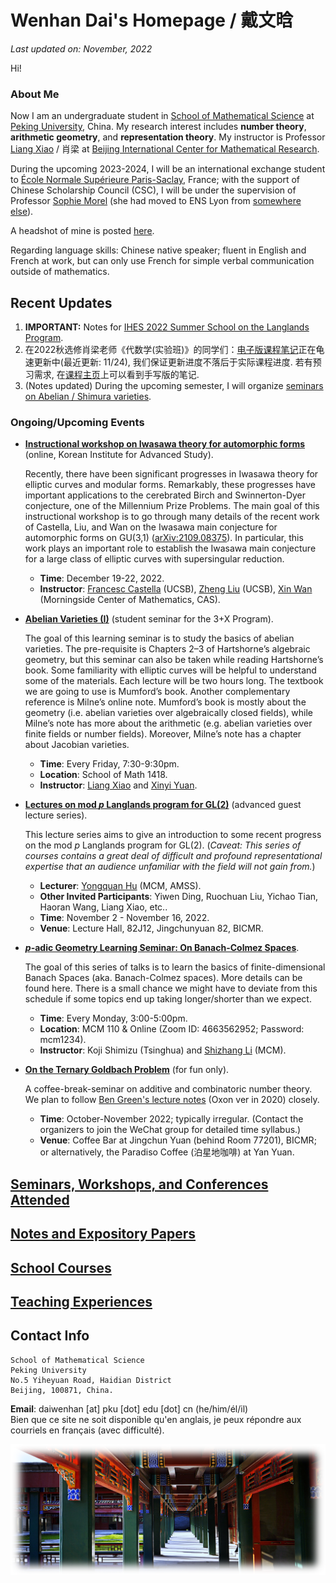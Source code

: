 # Wenhan Dai's Homepage / 戴文晗

_Last updated on: November, 2022_

Hi!

### About Me

Now I am an undergraduate student in [School of Mathematical Science](http://english.math.pku.edu.cn) at [Peking University](https://www.pku.edu.cn), China. My research interest includes **number theory**, **arithmetic geometry**, and **representation theory**. My instructor is Professor [Liang Xiao](https://bicmr.pku.edu.cn/~lxiao/index.htm) / 肖梁 at [Beijing International Center for Mathematical Research](https://bicmr.pku.edu.cn). 

During the upcoming 2023-2024, I will be an international exchange student to [École Normale Supérieure Paris-Saclay](https://ens-paris-saclay.com), France; with the support of Chinese Scholarship Council (CSC), I will be under the supervision of Professor [Sophie Morel](https://perso.ens-lyon.fr/sophie.morel/) (she had moved to ENS Lyon from [somewhere else](https://www.math.princeton.edu/people/sophie-morel)). 

A headshot of mine is posted [here](./headshot.jpg).

Regarding language skills: Chinese native speaker; fluent in English and French at work, but can only use French for simple verbal communication outside of mathematics.

## Recent Updates

1. **IMPORTANT:** Notes for [IHES 2022 Summer School on the Langlands Program](./IHES22/IHES22.md).
2. 在2022秋选修肖梁老师《代数学(实验班)》的同学们：[电子版课程笔记](https://bicmr.pku.edu.cn/~lxiao/2022fall/Honors-algebra.pdf)正在龟速更新中(最近更新: 11/24), 我们保证更新进度不落后于实际课程进度. 若有预习需求, 在[课程主页](https://bicmr.pku.edu.cn/~lxiao/2022fall/2022fall.htm)上可以看到手写版的笔记.
3. (Notes updated) During the upcoming semester, I will organize [seminars on Abelian / Shimura varieties](./AV/AV.md). 

### Ongoing/Upcoming Events

- [**Instructional workshop on Iwasawa theory for automorphic forms**]() (online, Korean Institute for Advanced Study).

  Recently, there have been significant progresses in Iwasawa theory for elliptic curves and modular forms. Remarkably, these progresses have important applications to the cerebrated Birch and Swinnerton-Dyer conjecture, one of the Millennium Prize Problems. The main goal of this instructional workshop is to go through many details of the recent work of Castella, Liu, and Wan on the Iwasawa main conjecture for automorphic forms on GU(3,1) ([arXiv:2109.08375](https://arxiv.org/abs/2109.08375)). In particular, this work plays an important role to establish the Iwasawa main conjecture for a large class of elliptic curves with supersingular reduction.
  - **Time**: December 19-22, 2022.
  - **Instructor**: [Francesc Castella](https://web.math.ucsb.edu/~castella/) (UCSB), [Zheng Liu](https://web.math.ucsb.edu/~zliu/) (UCSB), [Xin Wan](http://www.mcm.ac.cn/people/members/202011/t20201113_593075.html) (Morningside Center of Mathematics, CAS).

- [**Abelian Varieties (I)**](./AV/AV.md) (student seminar for the 3+X Program).

  The goal of this learning seminar is to study the basics of abelian varieties. The pre-requisite is Chapters 2–3 of Hartshorne’s algebraic geometry, but this seminar can also be taken while reading Hartshorne’s book. Some familiarity with elliptic curves will be helpful to understand some of the materials. Each lecture will be two hours long. The textbook we are going to use is Mumford’s book. Another complementary reference is Milne’s online note. Mumford’s book is mostly about the geometry (i.e. abelian varieties over algebraically closed fields), while Milne’s note has more about the arithmetic (e.g. abelian varieties over finite fields or number fields). Moreover, Milne’s note has a chapter about Jacobian varieties.
  - **Time**: Every Friday, 7:30-9:30pm.
  - **Location**: School of Math 1418.
  - **Instructor**: [Liang Xiao](https://bicmr.pku.edu.cn/~lxiao/index.htm) and [Xinyi Yuan](https://bicmr.pku.edu.cn/~yxy/).

- [**Lectures on mod _p_ Langlands program for GL(2)**](./ModpLL2022/ModpLL2022.md) (advanced guest lecture series).

  This lecture series aims to give an introduction to some recent progress on the mod _p_ Langlands program for GL(2). (_Caveat: This series of courses contains a great deal of difficult and profound representational expertise that an audience unfamiliar with the field will not gain from._)
  - **Lecturer**: [Yongquan Hu](http://www.mcm.ac.cn/faculty/huyongquan/201509/t20150909_306981.html) (MCM, AMSS).
  - **Other Invited Participants**: Yiwen Ding, Ruochuan Liu, Yichao Tian, Haoran Wang, Liang Xiao, etc..
  - **Time**: November 2 - November 16, 2022.
  - **Venue**: Lecture Hall, 82J12, Jingchunyuan 82, BICMR.

- [**_p_-adic Geometry Learning Seminar: On Banach-Colmez Spaces**](./padicBC/padicBC.md).

  The goal of this series of talks is to learn the basics of finite-dimensional Banach Spaces (aka. Banach-Colmez spaces). More details can be found here. There is a small chance we might have to deviate from this schedule if some topics end up taking longer/shorter than we expect.
  - **Time**: Every Monday, 3:00-5:00pm.
  - **Location**: MCM 110 & Online (Zoom ID: 4663562952; Password: mcm1234).
  - **Instructor**: Koji Shimizu (Tsinghua) and [Shizhang Li](http://shizhang.li) (MCM).

- [**On the Ternary Goldbach Problem**](./Goldbach/Goldbach.md) (for fun only).

  A coffee-break-seminar on additive and combinatoric number theory. We plan to follow [Ben Green's lecture notes](https://courses-archive.maths.ox.ac.uk/node/view_material/49404) (Oxon ver in 2020) closely.
  - **Time**: October-November 2022; typically irregular. (Contact the organizers to join the WeChat group for detailed time syllabus.)
  - **Venue**: Coffee Bar at Jingchun Yuan (behind Room 77201), BICMR; or alternatively, the Paradiso Coffee (泊星地咖啡) at Yan Yuan.


## [Seminars, Workshops, and Conferences Attended](./swc.md)

## [Notes and Expository Papers](./notes.md)

## [School Courses](./courses.md)

## [Teaching Experiences](./teaching.md)


## Contact Info

```
School of Mathematical Science
Peking University
No.5 Yiheyuan Road, Haidian District
Beijing, 100871, China.
```

**Email**: daiwenhan [at] pku [dot] edu [dot] cn (he/him/él/il)
<br/>
Bien que ce site ne soit disponible qu'en anglais, je peux répondre aux courriels en français (avec difficulté).

![summer](./landscape-summer.png)